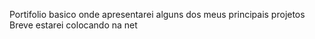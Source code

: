Portifolio basico onde apresentarei alguns dos meus principais projetos 
Breve estarei colocando na net

